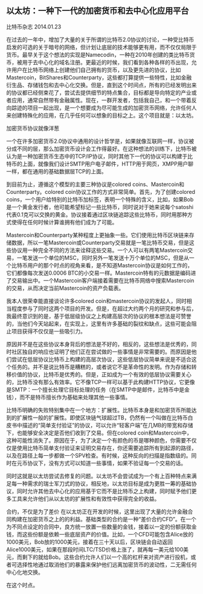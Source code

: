 ## 以太坊：一种下一代的加密货币和去中心化应用平台
比特币杂志
2014.01.23

在过去的一年中，增加了大量的关于所谓的比特币2.0协议的讨论，一种受比特币启发的可选的关于暗号的网络，但计划让底层的技术能够更有用，而不仅仅局限于货币。最早关于这个想法的实现是Namecodin，一种在2010年创建的类比特币货币，被用于去中心化的域名注册。更最近的时候，我们看到各种各样的币出现，允许用户在比特币网络上创建他们自己拥有的货币，以及更先进的协议，比如Mastercoin，BitShares和Counterparty，这些都打算提供一些特性，比如金融衍生品、存储钱包和去中心化交换。但是，直到这个时间点，所有的已经发明出来的协议都已经侧束花了，尝试去提供细节的特点集合，目标都是导向特定的产业或者应用，通常自然带有金融属性。现在，一群开发者，包括我自己，和一个带着反向踪迹的项目一起出现，是一个想要成为尽可能生成的加密货币网络，允许任何人来创建特殊化的应用，在几乎任何可以想象的目标之上。这个项目就是：以太坊。

加密货币协议就像洋葱

一个在许多加密货币2.0协议中通用的设计哲学是，如果就像互联网一样，协议被分成不同的层，那么加密货币设计会工作得最好。在这种想法的训练下，比特币被认为是一种加密货币生态中的TCP/IP协议，同时其他下一代的协议可以构建于比特币的上面，就像我们设计SMTP用户电子邮件，HTTP用于网页，XMPP用户聊一样，都在通用的基础数据层TCP的上面。

到目前为止，遵循这个模型的主要三种协议是colored coins、Mastercoin和Counterparty。colored coin协议工作的方式非常简单。首先，为了创建colored coins，一个用户给特别的比特币加标签，表明一个特殊的含义，比如，如果Bob是一个黄金发行者，他可能希望标记一些比特币，同时说对于她来说每个satoshi代表0.1克可以交换的黄金。协议接着通过区块链追踪这些比特币，同时用那种方式使得在任何时候计算谁拥有他们成为了可能。

Mastercoin和Counterparty某种程度上更抽象一些。它们使用比特币区块链来存储数据，所以一笔Mastercoin或Counterparty交易就是一笔比特币交易，但是这些协议用一种完全不同的方法来诠释这些交易。一个人可以有两笔Mastercoin交易，一笔发送一个单位的MSC，同时另外一笔发送十万个单位的MSC，但是从一个比特币用户的那个时点的视角来看，是不知道Mastercoin协议是如何工作的，它们都像每次发送0.0006 BTC的小交易一样。Mastercoin特有的元数据是编码进了交易输出中。一个Mastercoin客户端接着需要在比特币网络中搜索Mastercoin的交易，从而决定当前Mastercoin的资产负载表。

我本人很荣幸能直接谈论许多colored coin和mastercoin协议的发起人，同时相当程度参与了同时这两个项目的开发。但是，在超过大约两个月的研究和参与后，我最终意识到的是，基于低层级协议之上构建高层次的协议的根本想法是可赞誉的，当他们今天站起来，在实现上，这里有许多基础的裂纹和缺点，这些可能会阻止项目获得不仅仅是一些吸引力。

原因并不是在这些协议本身背后的想法是不好的，相反的，这些想法是优秀的，同时社区独自的响应也证明了他们正在尝试做的一些事情是非常需要的。而原因是他们尝试在低层协议比特币上构建的高层次协议，这些低层协议简单来说是不适合这个任务的。并不是说比特币是糟糕的，或者说它不是革命性的发明。作为存储和转移价值的协议，比特币是优秀的。但是，正如成为一个有效的低层协议需要关心的，比特币没有那么有效率。它不像TCP一样可以基于此构建HTTP协议，它更像是SMTP：一个擅长处理它目标处理的任务（在SMTP中是邮件，比特币中是金钱），而不是特币擅长作为基础来处理其他一些事情。

比特币明确的失败特别集中在一个地方：扩展性。比特币本身是和加密货币所能达到的扩展性一般的扩展性。即使区块链气球超过TB，仍然有一个叫做在比特币白皮书中描述的“简单支付验证”的协议，可以允许“轻客户端”在几MB的带宽和存储下，也能够安全决定是否他们收到了交易。但在colored coin和Mastercoin中，这种可能性消失了。原因在于，为了决定一个有颜色的币是哪种颜色，你需要不仅仅是使用比特币简单支付验证来证明交易存在，你还需要追踪所有到起源的路径，以及在路径上每一步都做一个SPV检查。有时候，这种反向的扫描是指数级的。同时在元币协议下，没有方式可以知道一些事情，如果不验证每一个交易的话。

同时这就是以太坊尝试去修复的问题。以太坊不会尝试成为一个有上百种特点来满足每一种需求的瑞士军刀式的协议，相反地，以太坊目标是成为更胜一筹的基础协议，同时允许其他去中心化的应用基于它而不是比特币之上构建，同时赋予他们更多工具来允许他们从以太坊的扩展性和有效性中获得完全的收益。

合约，不仅是为了差价
在以太坊正在开发的时候，这里出现了大量的允许金融合同构建在加密货币之上的的利益。基础类型的合约是一种“差价合约CFD”。在一个为不同点设定的合同中，良方统一放置一些数量的金钱，接着以一定的份额获取金钱，而这些份额是依赖一些底层资产的价值。比如，一个CFD可能包含Alice放的1000美元，Bob放的1000美元，接着在三十天以后，区块链会自动返回Alice1000美元，如果在那段时间LTC/TSD价格上涨了，就再每一美元给100美元，而剩下的就给Bob。这些合约允许人们以一个高的杠杆来对资产进行投机，或者可选择性地通过取消他们的暴露来保护他们远离加密货币的波动性，二无需任何中心化地交换。

在这个时点。
